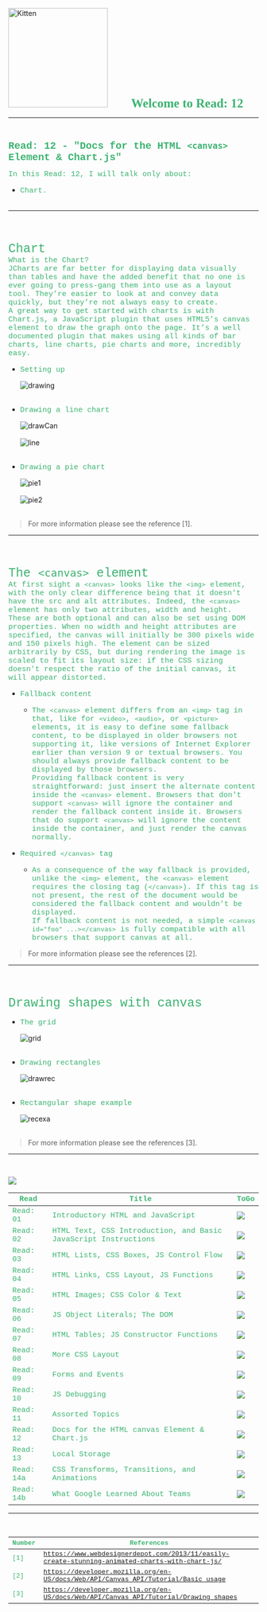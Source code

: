 <img src="https://asac.ltuc.com/wp-content/themes/asac/images/logo.png" alt="Kitten"
	title="LTUC-Abdul Aziz Al Ghurair School of Advanced Computing" width="200" />  &nbsp;&nbsp;&nbsp;&nbsp;&nbsp;&nbsp;&nbsp;&nbsp;&nbsp;&nbsp; <span style="font-family:Papyrus; font-size:25px;color:rgb(60, 179, 113)">**Welcome to Read: 12**</span><br>

---

<br>

<span style="font-family:Courier New; font-size:20px;color:rgb(60, 179, 113)"> **Read: 12 - "Docs for the HTML `<canvas>` Element & Chart.js"** </span> <br>

<span style="font-family:Courier New; font-size:15px;color:rgb(60, 179, 113)">In this Read: 12, I will talk only about: 
</span><br>
- <span style="font-family:Courier New; font-size:15px;color:rgb(60, 179, 113)"> Chart.</span><br><br>


---

<br><br>

<span style="font-family:Courier New; font-size:25px;color:rgb(60, 179, 113)"> Chart </span><br>
<span style="font-family:Courier New; font-size:15px;color:rgb(60, 179, 113)">What is the Chart?</span><br>
<span style="font-family:Courier New; font-size:15px;color:rgb(60, 179, 113)"> JCharts are far better for displaying data visually than tables and have the added benefit that no one is ever going to press-gang them into use as a layout tool. They’re easier to look at and convey data quickly, but they’re not always easy to create. <br>
A great way to get started with charts is with Chart.js, a JavaScript plugin that uses HTML5’s canvas element to draw the graph onto the page. It’s a well documented plugin that makes using all kinds of bar charts, line charts, pie charts and more, incredibly easy.</span> <br>

- <span style="font-family:Courier New; font-size:15px;color:rgb(60, 179, 113)">Setting up</span><br>

    ![drawing](https://raw.githubusercontent.com/shadykh/reading-notes/main/Code201/assets/drawing.PNG)<br><br>

- <span style="font-family:Courier New; font-size:15px;color:rgb(60, 179, 113)">Drawing a line chart</span><br>

    ![drawCan](https://raw.githubusercontent.com/shadykh/reading-notes/main/Code201/assets/drawCan.PNG)<br><br>
    ![line](https://raw.githubusercontent.com/shadykh/reading-notes/main/Code201/assets/line.PNG)<br><br>

- <span style="font-family:Courier New; font-size:15px;color:rgb(60, 179, 113)">Drawing a pie chart</span><br>

    ![pie1](https://raw.githubusercontent.com/shadykh/reading-notes/main/Code201/assets/pie1.PNG)<br><br>
    ![pie2](https://raw.githubusercontent.com/shadykh/reading-notes/main/Code201/assets/pie2.PNG)<br><br>
    
> For more information please see the reference [1].

---

<br><br>

<span style="font-family:Courier New; font-size:25px;color:rgb(60, 179, 113)"> The `<canvas>` element </span><br>
<span style="font-family:Courier New; font-size:15px;color:rgb(60, 179, 113)"> At first sight a `<canvas>` looks like the `<img>` element, with the only clear difference being that it doesn't have the src and alt attributes. Indeed, the `<canvas>` element has only two attributes, width and height. These are both optional and can also be set using DOM properties. When no width and height attributes are specified, the canvas will initially be 300 pixels wide and 150 pixels high. The element can be sized arbitrarily by CSS, but during rendering the image is scaled to fit its layout size: if the CSS sizing doesn't respect the ratio of the initial canvas, it will appear distorted.</span> <br>

- <span style="font-family:Courier New; font-size:15px;color:rgb(60, 179, 113)">Fallback content</span><br>
    - <span style="font-family:Courier New; font-size:15px;color:rgb(60, 179, 113)">The `<canvas>` element differs from an `<img>` tag in that, like for `<video>`, `<audio>`, or `<picture>` elements, it is easy to define some fallback content, to be displayed in older browsers not supporting it, like versions of Internet Explorer earlier than version 9 or textual browsers. You should always provide fallback content to be displayed by those browsers. <br>
    Providing fallback content is very straightforward: just insert the alternate content inside the `<canvas>` element. Browsers that don't support `<canvas>` will ignore the container and render the fallback content inside it. Browsers that do support `<canvas>` will ignore the content inside the container, and just render the canvas normally.</span><br>

- <span style="font-family:Courier New; font-size:15px;color:rgb(60, 179, 113)">Required `</canvas>` tag</span><br>
    - <span style="font-family:Courier New; font-size:15px;color:rgb(60, 179, 113)">As a consequence of the way fallback is provided, unlike the `<img>` element, the `<canvas>` element requires the closing tag (`</canvas>`). If this tag is not present, the rest of the document would be considered the fallback content and wouldn't be displayed. <br> If fallback content is not needed, a simple `<canvas id="foo" ...></canvas>` is fully compatible with all browsers that support canvas at all.</span><br>

> For more information please see the references [2].

---

<br><br>

<span style="font-family:Courier New; font-size:25px;color:rgb(60, 179, 113)"> Drawing shapes with canvas </span><br>


- <span style="font-family:Courier New; font-size:15px;color:rgb(60, 179, 113)">The grid</span><br>

    ![grid](https://raw.githubusercontent.com/shadykh/reading-notes/main/Code201/assets/grid.PNG)<br><br>

- <span style="font-family:Courier New; font-size:15px;color:rgb(60, 179, 113)">Drawing rectangles</span><br>

    ![drawrec](https://raw.githubusercontent.com/shadykh/reading-notes/main/Code201/assets/drawrec.PNG)<br><br>

 - <span style="font-family:Courier New; font-size:15px;color:rgb(60, 179, 113)">Rectangular shape example</span><br>

    ![recexa](https://raw.githubusercontent.com/shadykh/reading-notes/main/Code201/assets/recexa.PNG)<br><br>   

> For more information please see the references [3].


---


<br>

[<img src="assets/main.gif">](README)
<br>

| <span style="font-family:Courier New; font-size:15px;color:rgb(60, 179, 113)"> **Read** </span> |  <span style="font-family:Courier New; font-size:15px;color:rgb(60, 179, 113)"> **Title** </span>  |   <span style="font-family:Courier New; font-size:15px;color:rgb(60, 179, 113)"> **ToGo** </span>  |
| ----------- | ----------- | ----------- |
| <span style="font-family:Courier New; font-size:15px;color:rgb(60, 179, 113)"> Read: 01 </span>      | <span style="font-family:Courier New; font-size:15px;color:rgb(60, 179, 113)"> Introductory HTML and JavaScript </span>       |[<img src="assets/taphere.gif">](class-01)|
| <span style="font-family:Courier New; font-size:15px;color:rgb(60, 179, 113)"> Read: 02 </span>      | <span style="font-family:Courier New; font-size:15px;color:rgb(60, 179, 113)"> HTML Text, CSS Introduction, and Basic JavaScript Instructions </span>       |[<img src="assets/taphere.gif">](class-02)|
| <span style="font-family:Courier New; font-size:15px;color:rgb(60, 179, 113)"> Read: 03 </span>      | <span style="font-family:Courier New; font-size:15px;color:rgb(60, 179, 113)"> HTML Lists, CSS Boxes, JS Control Flow </span>       |[<img src="assets/taphere.gif">](class-03)|
| <span style="font-family:Courier New; font-size:15px;color:rgb(60, 179, 113)"> Read: 04 </span>      | <span style="font-family:Courier New; font-size:15px;color:rgb(60, 179, 113)"> HTML Links, CSS Layout, JS Functions </span>       |[<img src="assets/taphere.gif">](class-04)|
| <span style="font-family:Courier New; font-size:15px;color:rgb(60, 179, 113)"> Read: 05 </span>      | <span style="font-family:Courier New; font-size:15px;color:rgb(60, 179, 113)"> HTML Images; CSS Color & Text </span>       |[<img src="assets/taphere.gif">](class-05)|
| <span style="font-family:Courier New; font-size:15px;color:rgb(60, 179, 113)"> Read: 06 </span>      | <span style="font-family:Courier New; font-size:15px;color:rgb(60, 179, 113)"> JS Object Literals; The DOM </span>       |[<img src="assets/taphere.gif">](class-06)|
| <span style="font-family:Courier New; font-size:15px;color:rgb(60, 179, 113)"> Read: 07 </span>      | <span style="font-family:Courier New; font-size:15px;color:rgb(60, 179, 113)"> HTML Tables; JS Constructor Functions </span>       |[<img src="assets/taphere.gif">](class-07)|
| <span style="font-family:Courier New; font-size:15px;color:rgb(60, 179, 113)"> Read: 08 </span>      | <span style="font-family:Courier New; font-size:15px;color:rgb(60, 179, 113)"> More CSS Layout </span>       |[<img src="assets/taphere.gif">](class-08)|
| <span style="font-family:Courier New; font-size:15px;color:rgb(60, 179, 113)"> Read: 09 </span>      | <span style="font-family:Courier New; font-size:15px;color:rgb(60, 179, 113)"> Forms and Events </span>       |[<img src="assets/taphere.gif">](class-09)|
| <span style="font-family:Courier New; font-size:15px;color:rgb(60, 179, 113)"> Read: 10 </span>      | <span style="font-family:Courier New; font-size:15px;color:rgb(60, 179, 113)"> JS Debugging </span>       |[<img src="assets/taphere.gif">](class-10)|
| <span style="font-family:Courier New; font-size:15px;color:rgb(60, 179, 113)"> Read: 11 </span>      | <span style="font-family:Courier New; font-size:15px;color:rgb(60, 179, 113)"> Assorted Topics </span>       |[<img src="assets/taphere.gif">](class-11)|
| <span style="font-family:Courier New; font-size:15px;color:rgb(60, 179, 113)"> Read: 12 </span>      | <span style="font-family:Courier New; font-size:15px;color:rgb(60, 179, 113)"> Docs for the HTML canvas Element & Chart.js </span>       |[<img src="assets/taphere.gif">](class-12)|
| <span style="font-family:Courier New; font-size:15px;color:rgb(60, 179, 113)"> Read: 13 </span>      | <span style="font-family:Courier New; font-size:15px;color:rgb(60, 179, 113)"> Local Storage </span>       |[<img src="assets/uc.gif">](UC)|
| <span style="font-family:Courier New; font-size:15px;color:rgb(60, 179, 113)"> Read: 14a </span>      | <span style="font-family:Courier New; font-size:15px;color:rgb(60, 179, 113)"> CSS Transforms, Transitions, and Animations </span>       |[<img src="assets/uc.gif">](UC)|
| <span style="font-family:Courier New; font-size:15px;color:rgb(60, 179, 113)"> Read: 14b </span>      | <span style="font-family:Courier New; font-size:15px;color:rgb(60, 179, 113)"> What Google Learned About Teams </span>       |[<img src="assets/uc.gif">](UC)|



---
<br>

| <span style="font-family:Courier New; font-size:13px;color:rgb(60, 179, 113)"> **Number** </span> |  <span style="font-family:Courier New; font-size:13px;color:rgb(60, 179, 113)"> **References** </span>  |
| ----------- | ----------- |
| <span style="font-family:Courier New; font-size:13px;color:rgb(60, 179, 113)"> [1] </span>      | <span style="font-family:Courier New; font-size:13px;color:rgb(60, 179, 113)"> https://www.webdesignerdepot.com/2013/11/easily-create-stunning-animated-charts-with-chart-js/ </span>       |
| <span style="font-family:Courier New; font-size:13px;color:rgb(60, 179, 113)"> [2] </span>      | <span style="font-family:Courier New; font-size:13px;color:rgb(60, 179, 113)"> https://developer.mozilla.org/en-US/docs/Web/API/Canvas_API/Tutorial/Basic_usage </span>       |
| <span style="font-family:Courier New; font-size:13px;color:rgb(60, 179, 113)"> [3] </span>      | <span style="font-family:Courier New; font-size:13px;color:rgb(60, 179, 113)"> https://developer.mozilla.org/en-US/docs/Web/API/Canvas_API/Tutorial/Drawing_shapes </span>       |
